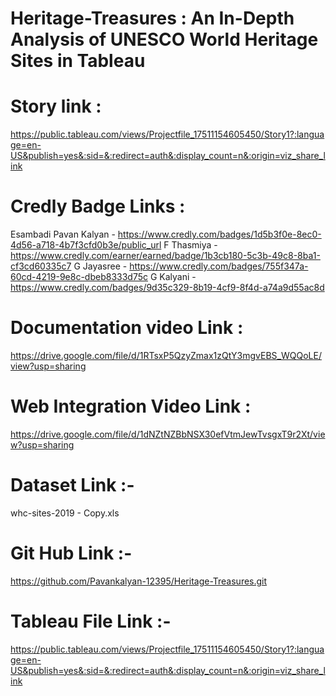 # Heritage-Treasures : An In-Depth Analysis of UNESCO World Heritage Sites in Tableau 
# Story link : 
https://public.tableau.com/views/Projectfile_17511154605450/Story1?:language=en-US&publish=yes&:sid=&:redirect=auth&:display_count=n&:origin=viz_share_link
# Credly Badge Links : 
Esambadi Pavan Kalyan - https://www.credly.com/badges/1d5b3f0e-8ec0-4d56-a718-4b7f3cfd0b3e/public_url
F Thasmiya - https://www.credly.com/earner/earned/badge/1b3cb180-5c3b-49c8-8ba1-cf3cd60335c7
G Jayasree - https://www.credly.com/badges/755f347a-60cd-4219-9e8c-dbeb8333d75c
G Kalyani - https://www.credly.com/badges/9d35c329-8b19-4cf9-8f4d-a74a9d55ac8d
# Documentation video Link : 
https://drive.google.com/file/d/1RTsxP5QzyZmax1zQtY3mgvEBS_WQQoLE/view?usp=sharing
# Web Integration Video Link :
https://drive.google.com/file/d/1dNZtNZBbNSX30efVtmJewTvsgxT9r2Xt/view?usp=sharing
# Dataset Link :- 
whc-sites-2019 - Copy.xls
# Git Hub Link :- 
https://github.com/Pavankalyan-12395/Heritage-Treasures.git
# Tableau File  Link :- 
https://public.tableau.com/views/Projectfile_17511154605450/Story1?:language=en-US&publish=yes&:sid=&:redirect=auth&:display_count=n&:origin=viz_share_link

